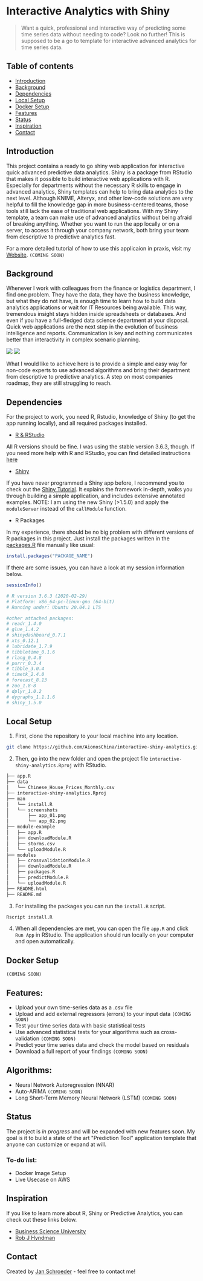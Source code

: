 # Interactive Analytics with Shiny
> Want a quick, professional and interactive way of predicting some time series data without needing to code? Look no further! This is supposed to be a go to template for interactive advanced analytics for time series data.

## Table of contents
* [Introduction](#introduction)
* [Background](#background)
* [Dependencies](#dependencies)
* [Local Setup](#local-setup)
* [Docker Setup](#docker-setup)
* [Features](#features)
* [Status](#status)
* [Inspiration](#inspiration)
* [Contact](#contact)

## Introduction
This project contains a ready to go shiny web application for interactive quick advanced predictive data analytics. Shiny is a package from RStudio that makes it possible to build interactive web applications with R.
Especially for departments without the necessary R skills to engage in advanced analytics, Shiny templates can help to bring data analytics to the next level. Although KNIME, Alteryx, and other low-code solutions are very helpful to fill the knowledge gap in more business-centered teams, those tools still lack the ease of traditional web applications. With my Shiny template, a team can make use of advanced analytics without being afraid of breaking anything. Whether you want to run the app locally or on a server, to access it through your company network, both bring your team from descriptive to predictive analytics fast.

For a more detailed tutorial of how to use this applicaion in praxis, visit my [Website](http://schroederjan.com/). `(COMING SOON)`

## Background
Whenever I work with colleagues from the finance or logistics department, I find one problem. They have the data, they have the business knowledge, but what they do not have, is enough time to learn how to build data analytics applications or wait for IT Resources being available. This way, tremendous insight stays hidden inside spreadsheets or databases. And even if you have a full-fledged data science department at your disposal. Quick web applications are the next step in the evolution of business intelligence and reports. Communication is key and nothing communicates better than interactivity in complex scenario planning. 

![](man/screenshots/app_01.png)
![](man/screenshots/app_02.png)

What I would like to achieve here is to provide a simple and easy way for non-code experts to use advanced algorithms and bring their department from descriptive to predictive analytics. A step on most companies roadmap, they are still struggling to reach.

## Dependencies
For the project to work, you need R, Rstudio, knowledge of Shiny (to get the app running locally), and all required packages installed.

* [R & RStudio](https://rstudio.com)

All R versions should be fine. I was using the stable version 3.6.3, though.
If you need more help with R and RStudio, you can find detailed instructions [here](https://rstudio.com/products/rstudio/download/#download)

* [Shiny](http://shiny.rstudio.com/tutorial/)

If you have never programmed a Shiny app before, I recommend you to check out the [Shiny Tutorial](http://shiny.rstudio.com/tutorial/). It explains the framework in-depth, walks you through building a simple application, and includes extensive annotated examples.
NOTE: I am using the new Shiny (>1.5.0) and apply the `moduleServer` instead of the `callModule` function.

* R Packages

In my experience, there should be no big problem with different versions of R packages in this project. Just install the packages written in the [packages.R](https://github.com/AionosChina/interactive-shiny-analytics/blob/main/modules/packages.R) file manually like usual:
```r
install.packages("PACKAGE_NAME")
```
If there are some issues, you can have a look at my session information below.
```r
sessionInfo()

# R version 3.6.3 (2020-02-29)
# Platform: x86_64-pc-linux-gnu (64-bit)
# Running under: Ubuntu 20.04.1 LTS

#other attached packages:
# readr_1.4.0
# glue_1.4.2
# shinydashboard_0.7.1
# xts_0.12.1
# lubridate_1.7.9
# tibbletime_0.1.6
# rlang_0.4.8
# purrr_0.3.4
# tibble_3.0.4
# timetk_2.4.0        
# forecast_8.13
# zoo_1.8-8 
# dplyr_1.0.2 
# dygraphs_1.1.1.6  
# shiny_1.5.0         
```
## Local Setup
 1. First, clone the repository to your local machine into any location.
 
```bash
git clone https://github.com/AionosChina/interactive-shiny-analytics.git
```

2. Then, go into the new folder and open the project file `interactive-shiny-analytics.Rproj` with RStudio.

```bash
├── app.R
├── data
│   └── Chinese_House_Prices_Monthly.csv
├── interactive-shiny-analytics.Rproj
├── man
│   └── install.R
│   └── screenshots
│       ├── app_01.png
│       └── app_02.png
├── module-example
│   ├── app.R
│   ├── downloadModule.R
│   ├── storms.csv
│   └── uploadModule.R
├── modules
│   ├── crossvalidationModule.R
│   ├── downloadModule.R
│   ├── packages.R
│   ├── predictModule.R
│   └── uploadModule.R
├── README.html
├── README.md
```
3. For installing the packages you can run the `install.R` script.
```r
Rscript install.R
```

4. When all dependencies are met, you can open the file `app.R` and click `Run App` in RStudio.
The application should run locally on your computer and open automatically.

## Docker Setup
`(COMING SOON)`

## Features:
* Upload your own time-series data as a .csv file
* Upload and add external regressors (errors) to your input data `(COMING SOON)`
* Test your time series data with basic statistical tests
* Use advanced statistical tests for your algorithms such as cross-validation `(COMING SOON)`
* Predict your time series data and check the model based on residuals
* Download a full report of your findings `(COMING SOON)`

## Algorithms:
* Neural Network Autoregression (NNAR)
* Auto-ARIMA `(COMING SOON)`
* Long Short-Term Memory Neural Network (LSTM) `(COMING SOON)`

## Status
The project is _in progress_ and will be expanded with new features soon.
My goal is it to build a state of the art "Prediction Tool" application template that anyone can customize or expand at will.

### To-do list:
* Docker Image Setup
* Live Usecase on AWS

## Inspiration
If you like to learn more about R, Shiny or Predictive Analytics, you can check out these links below.

* [Business Science University](https://university.business-science.io/)
* [Rob J Hyndman](https://robjhyndman.com/publications/)

## Contact
Created by [Jan Schroeder](https://www.schroederjan.com/) - feel free to contact me!

